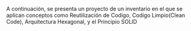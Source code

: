 A continuación, se presenta un proyecto de un inventario en el que se aplican conceptos como Reutilización de Codigo, Codigo Limpio(Clean Code), Arquitectura Hexagonal, y el Principio SOLID

